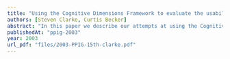 ```yaml
---
title: "Using the Cognitive Dimensions Framework to evaluate the usability of a class library"
authors: [Steven Clarke, Curtis Becker]
abstract: "In this paper we describe our attempts at using the Cognitive Dimensions framework to evaluate the usability of an object oriented (OO) application programming interface (API). The Cognitive Dimensions framework was originally designed as a tool to evaluate and describe the usability of a programming language but to our knowledge, no reports of it being used to evaluate an API are publicly available. Since many popular OO languages come with an existing set of APIs in the form of OO class libraries, it is important to ensure that the APIs developers use are usable, just as it is to ensure that a programming language is usable also. Thus, in order to measure the usability of an API, we have adapted the Cognitive Dimensions framework so that it better measures those aspects of an API that we feel have an impact on its usability. This paper describes these modifications and the reasons we chose to make them. In addition, using the framework in an industrial setting has presented some interesting challenges, and so we describe those challenges here and our attempts to address them."
publishedAt: "ppig-2003"
year: 2003
url_pdf: "files/2003-PPIG-15th-clarke.pdf"
---
```

